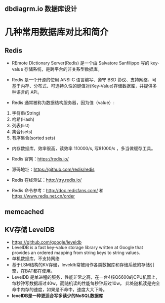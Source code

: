 ## dbdiagrm.io 数据库设计

# 几种常用数据库对比和简介
## Redis 
- REmote DIctionary Server(Redis) 是一个由 Salvatore Sanfilippo 写的 key-value 存储系统，是跨平台的非关系型数据库。

- Redis 是一个开源的使用 ANSI C 语言编写、遵守 BSD 协议、支持网络、可基于内存、分布式、可选持久性的键值对(Key-Value)存储数据库，并提供多种语言的 API。

- Redis 通常被称为数据结构服务器，因为值（value）:
1. 字符串(String)
2. 哈希(Hash)
3. 列表(list)
4. 集合(sets)
5. 有序集合(sorted sets)
- 内存数据库，效率很高，读效率 110000/s, 写81000/s ，多当做缓存工具。
- Redis 官网：https://redis.io/

- 源码地址：https://github.com/redis/redis

- Redis 在线测试：http://try.redis.io/

- Redis 命令参考：http://doc.redisfans.com/ 和 https://www.redis.net.cn/order
## memcached

## KV存储 LevelDB 
- https://github.com/google/leveldb
- LevelDB is a fast key-value storage library written at Google that provides an ordered mapping from string keys to string values.
- 单机数据库，不支持网络
- 基于LSM结构的KV存储，leveldb常被用作各类数据库和存储系统的存储引擎，在BAT都在使用。
- LevelDB 是单进程的服务，性能非常之高，在一台4核Q6600的CPU机器上，每秒钟写数据超过40w，而随机读的性能每秒钟超过10w。
此处随机读是完全命中内存的速度，如果是不命中，速度大大下降。
- **levelDB是一种更适合写多读少的NoSQL数据库**
